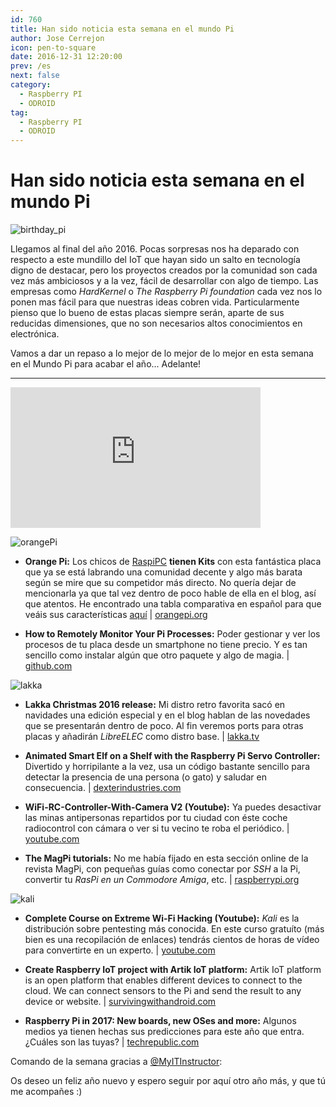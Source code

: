 ```yaml
---
id: 760
title: Han sido noticia esta semana en el mundo Pi
author: Jose Cerrejon
icon: pen-to-square
date: 2016-12-31 12:20:00
prev: /es
next: false
category:
  - Raspberry PI
  - ODROID
tag:
  - Raspberry PI
  - ODROID
---
```


# Han sido noticia esta semana en el mundo Pi

![birthday_pi](/images/2016/12/birthday_pi.png)


Llegamos al final del año 2016. Pocas sorpresas nos ha deparado con respecto a este mundillo del IoT que hayan sido un salto en tecnología digno de destacar, pero los proyectos creados por la comunidad son cada vez más ambiciosos y a la vez, fácil de desarrollar con algo de tiempo. Las empresas como *HardKernel* o *The Raspberry Pi foundation* cada vez nos lo ponen mas fácil para que nuestras ideas cobren vida. Particularmente pienso que lo bueno de estas placas siempre serán, aparte de sus reducidas dimensiones, que no son necesarios altos conocimientos en electrónica.

Vamos a dar un repaso a lo mejor de lo mejor de lo mejor en esta semana en el Mundo Pi para acabar el año... Adelante!

- - -
<iframe width="400" height="225" src="https://www.youtube.com/embed/7DBYWlV7MSI?rel=0" frameborder="0" allowfullscreen></iframe>

![orangePi](/images/2016/12/orangePi.png)

* **Orange Pi:** Los chicos de [RaspiPC](http://www.raspipc.es/public/home/index.php?ver=tienda&accion=verArticulosFamilia&idFamilia=61) **tienen Kits** con esta fantástica placa que ya se está labrando una comunidad decente y algo más barata según se mire que su competidor más directo. No quería dejar de mencionarla ya que tal vez dentro de poco hable de ella en el blog, así que atentos. He encontrado una tabla comparativa en español para que veáis sus características [aquí](http://orangepiweb.es/) | [orangepi.org](http://www.orangepi.org/)

* **How to Remotely Monitor Your Pi Processes:** Poder gestionar y ver los procesos de tu placa desde un smartphone no tiene precio. Y es tan sencillo como instalar algún que otro paquete y algo de magia. | [github.com](https://github.com/initialstate/pi-process-dashboard/wiki)

![lakka](/images/2016/12/lakka.png)

* **Lakka Christmas 2016 release:** Mi distro retro favorita sacó en navidades una edición especial y en el blog hablan de las novedades que se presentarán dentro de poco. Al fin veremos ports para otras placas y añadirán *LibreELEC* como distro base. | [lakka.tv](http://www.lakka.tv/articles/2016/12/22/christmas-2016-release/)

* **Animated Smart Elf on a Shelf with the Raspberry Pi Servo Controller:** Divertido y horripilante a la vez, usa un código bastante sencillo para detectar la presencia de una persona (o gato) y saludar en consecuencia. | [dexterindustries.com](https://www.dexterindustries.com/projects/animate-elf-shelf-raspberry-pi-servo-controller/)

* **WiFi-RC-Controller-With-Camera V2 (Youtube):** Ya puedes desactivar las minas antipersonas repartidos por tu ciudad con éste coche radiocontrol con cámara o ver si tu vecino te roba el periódico. | [youtube.com](https://www.youtube.com/watch?v=yYZzXwDhog8&feature=youtu.be)

* **The MagPi tutorials:** No me había fijado en esta sección online de la revista MagPi, con pequeñas guías como conectar por *SSH* a la Pi, convertir tu *RasPi en un Commodore Amiga*, etc. | [raspberrypi.org](https://www.raspberrypi.org/magpi/tutorials/)

![kali](/images/2016/12/kali.png)

* **Complete Course on Extreme Wi-Fi Hacking (Youtube):** *Kali* es la distribución sobre pentesting más conocida. En este curso gratuíto (más bien es una recopilación de enlaces) tendrás cientos de horas de vídeo para convertirte en un experto. | [youtube.com](https://www.youtube.com/watch?v=kT13fBe9hAM)

* **Create Raspberry IoT project with Artik IoT platform:** Artik IoT platform is an open platform that enables different devices to connect to the cloud. We can connect sensors to the Pi and send the result to any device or website. | [survivingwithandroid.com](http://www.survivingwithandroid.com/2016/12/artik-iot-platform-tutorial-raspberry.html)

* **Raspberry Pi in 2017: New boards, new OSes and more:** Algunos medios ya tienen hechas sus predicciones para este año que entra. ¿Cuáles son las tuyas? | [techrepublic.com](http://www.techrepublic.com/article/raspberry-pi-in-2017-new-boards-new-oses-and-more/#a-332d918f-c6f3-4541-86a1-14537924a173)

Comando de la semana gracias a [@MyITInstructor](https://twitter.com/MyITInstructor/):




Os deseo un feliz año nuevo y espero seguir por aquí otro año más, y que tú me acompañes :)